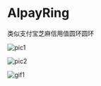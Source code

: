 # AlpayRing
类似支付宝芝麻信用值圆环圆环

![pic1](https://github.com/ldoublem/AlpayRing/blob/master/app/pic/pic1.png)

![pic2](https://github.com/ldoublem/AlpayRing/blob/master/app/pic/pic2.png)

![gif1](https://github.com/ldoublem/AlpayRing/blob/master/app/pic/gif1.gif)
